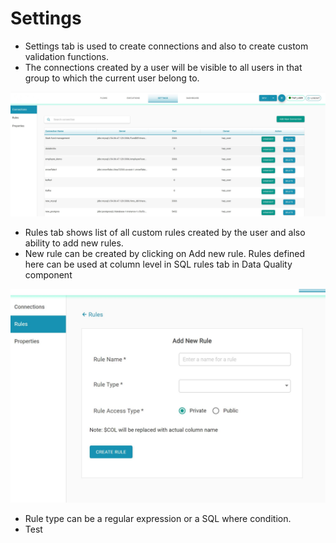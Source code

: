 # Settings


* Settings tab is used to create connections and also to create custom validation functions.
* The connections created by a user will be visible to all users in that group to which the current user belong to.

![Connections](.gitbook/assets/connections%20%281%29.jpg)

* Rules tab shows list of all custom rules created by the user and also ability to add new rules.
* New rule can be created by clicking on Add new rule. Rules defined here can be used at column level in SQL rules tab in Data Quality component

![Rules](.gitbook/assets/addingnewrules.jpg)

* Rule type can be a regular expression or a SQL where condition. 
* Test

 
